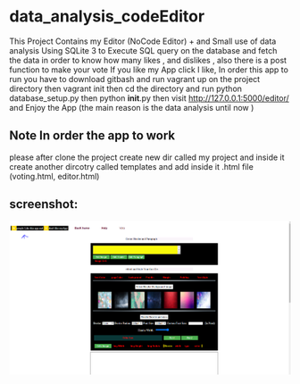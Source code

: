 # data_analysis_codeEditor
This Project Contains my  Editor (NoCode Editor) + and Small use of data analysis Using SQLite 3 to Execute SQL query on the database and fetch the data in order to know how many likes , and dislikes , also there is a post function to make your vote If you like my App click I like, In order this app to run you have to download gitbash and run vagrant up on the project directory then vagrant init then cd the directory and run python database_setup.py then python __init__.py then visit  http://127.0.0.1:5000/editor/ and Enjoy the App (the main reason is the data analysis until now )

## Note In order the app to work
please after clone the project create new dir called my project and inside it
create another dircotry called templates and add inside it .html file (voting.html, editor.html)


## screenshot:
<img src="data_anylasis.PNG">
